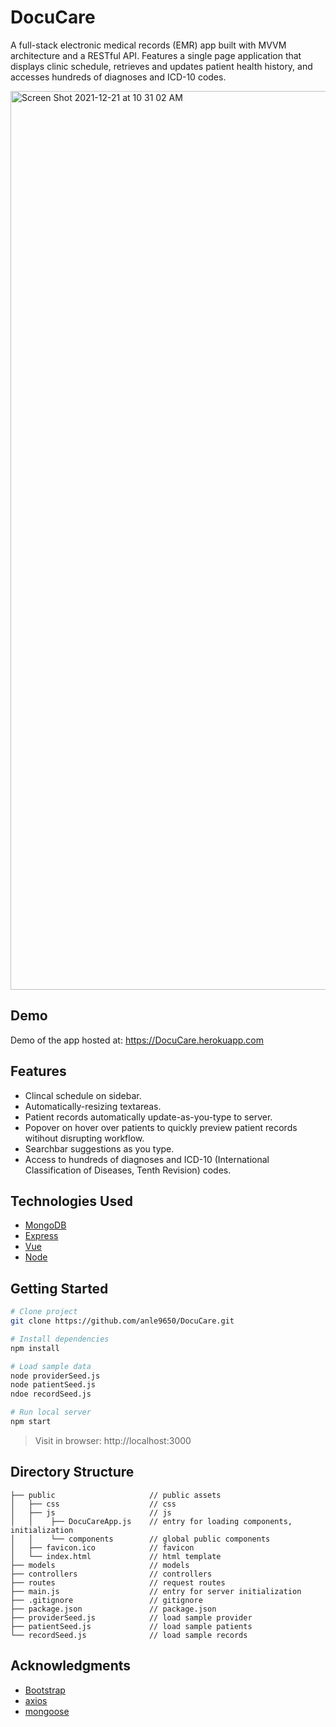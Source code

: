 # DocuCare

A full-stack electronic medical records (EMR) app built with MVVM architecture and a RESTful API. Features a single page application that displays clinic schedule, retrieves and updates patient health history, and accesses hundreds of diagnoses and ICD-10 codes.

<img width="1438" alt="Screen Shot 2021-12-21 at 10 31 02 AM" src="https://user-images.githubusercontent.com/77894900/146973436-7ed69a61-cf27-4740-8205-9d22f827ba70.png">

## Demo

Demo of the app hosted at: https://DocuCare.herokuapp.com

## Features

* Clincal schedule on sidebar.
* Automatically-resizing textareas.
* Patient records automatically update-as-you-type to server.
* Popover on hover over patients to quickly preview patient records witihout disrupting workflow.
* Searchbar suggestions as you type.
* Access to hundreds of diagnoses and ICD-10 (International Classification of Diseases, Tenth Revision) codes. 

## Technologies Used

* [MongoDB](https://www.mongodb.com)
* [Express](https://expressjs.com)
* [Vue](https://v3.vuejs.org)
* [Node](https://nodejs.org/en/)

## Getting Started

```bash
# Clone project 
git clone https://github.com/anle9650/DocuCare.git

# Install dependencies
npm install

# Load sample data
node providerSeed.js
node patientSeed.js
ndoe recordSeed.js

# Run local server
npm start
```

> Visit in browser: http://localhost:3000

## Directory Structure

```
├── public                     // public assets 
│   ├── css                    // css
│   ├── js                     // js
│   │    ├── DocuCareApp.js    // entry for loading components, initialization 
│   │    └── components        // global public components 
│   ├── favicon.ico            // favicon
│   └── index.html             // html template
├── models                     // models
├── controllers                // controllers
├── routes                     // request routes
├── main.js                    // entry for server initialization
├── .gitignore                 // gitignore 
├── package.json               // package.json
├── providerSeed.js            // load sample provider
├── patientSeed.js             // load sample patients
└── recordSeed.js              // load sample records
```

## Acknowledgments

* [Bootstrap](https://getbootstrap.com)
* [axios](https://axios-http.com/docs/intro)
* [mongoose](https://mongoosejs.com)
